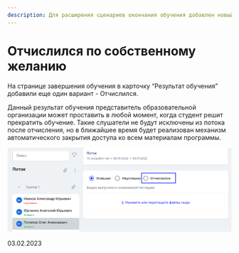 ```yaml
---
description: Для расширения сценариев окончания обучения добавлен новый статус
---
```


# Отчислился по собственному желанию

На странице завершения обучения в карточку “Результат обучения” добавили еще один вариант - Отчислился.

Данный результат обучения представитель образовательной организации может проставить в любой момент, когда студент решит прекратить обучение. Такие слушатели не будут исключены из потока после отчисления, но в ближайшее время будет реализован механизм автоматического закрытия доступа ко всем материалам программы.

![](<../../.gitbook/assets/image (3) (5) (1).png>)

03.02.2023
